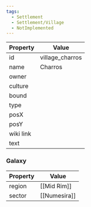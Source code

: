 ```yaml
---
tags:
  - Settlement
  - Settlement/Village
  - NotImplemented
---
```


| Property  | Value           |
| --------- | --------------- |
| id        | village_charros |
| name      | Charros         |
| owner     |                 |
| culture   |                 |
| bound     |                 |
| type      |                 |
| posX      |                 |
| posY      |                 |
| wiki link |                 |
| text      |                 |

### Galaxy
| Property | Value        |
| -------- | ------------ |
| region   | [[Mid Rim]]  |
| sector   | [[Numesira]] |
